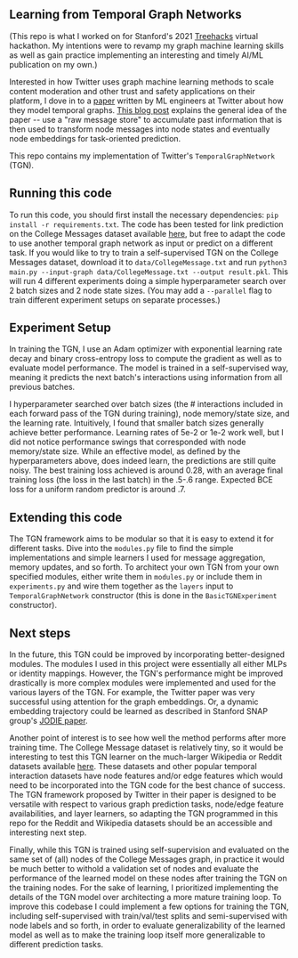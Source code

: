 ## Learning from Temporal Graph Networks
(This repo is what I worked on for Stanford's 2021 [Treehacks](https://www.treehacks.com/) virtual hackathon. My intentions were to revamp my graph machine learning skills as well as gain practice implementing an interesting and timely AI/ML publication on my own.)

Interested in how Twitter uses graph machine learning methods to scale content moderation and other trust and safety applications on their platform, I dove in to a [paper](https://arxiv.org/pdf/2006.10637) written by ML engineers at Twitter about how they model temporal graphs. [This blog post](https://blog.twitter.com/engineering/en_us/topics/insights/2021/temporal-graph-networks.html) explains the general idea of the paper -- use a "raw message store" to accumulate past information that is then used to transform node messages into node states and eventually node embeddings for task-oriented prediction.

This repo contains my implementation of Twitter's `TemporalGraphNetwork` (TGN).

## Running this code
To run this code, you should first install the necessary dependencies: `pip install -r requirements.txt`. The code has been tested for link prediction on the College Messages dataset available [here](http://snap.stanford.edu/data/CollegeMsg.html), but free to adapt the code to use another temporal graph network as input or predict on a different task. If you would like to try to train a self-supervised TGN on the College Messages dataset, download it to `data/CollegeMessage.txt` and run `python3 main.py --input-graph data/CollegeMessage.txt --output result.pkl`. This will run 4 different experiments doing a simple hyperparameter search over 2 batch sizes and 2 node state sizes. (You may add a `--parallel` flag to train different experiment setups on separate processes.)

## Experiment Setup
In training the TGN, I use an Adam optimizer with exponential learning rate decay and binary cross-entropy loss to compute the gradient as well as to evaluate model performance. The model is trained in a self-supervised way, meaning it predicts the next batch's interactions using information from all previous batches. 

I hyperparameter searched over batch sizes (the # interactions included in each forward pass of the TGN during training), node memory/state size, and the learning rate. Intuitively, I found that smaller batch sizes generally achieve better performance. Learning rates of 5e-2 or 1e-2 work well, but I did not notice performance swings that corresponded with node memory/state size. While an effective model, as defined by the hyperparameters above, does indeed learn, the predictions are still quite noisy. The best training loss achieved is around 0.28, with an average final training loss (the loss in the last batch) in the .5-.6 range. Expected BCE loss for a uniform random predictor is around .7.

## Extending this code
The TGN framework aims to be modular so that it is easy to extend it for different tasks. Dive into the `modules.py` file to find the simple implementations and simple learners I used for message aggregation, memory updates, and so forth. To architect your own TGN from your own specified modules, either write them in `modules.py` or include them in `experiments.py` and wire them together as the `layers` input to `TemporalGraphNetwork` constructor (this is done in the `BasicTGNExperiment` constructor). 

## Next steps
In the future, this TGN could be improved by incorporating better-designed modules. The modules I used in this project were essentially all either MLPs or identity mappings. However, the TGN's performance might be improved drastically is more complex modules were implemented and used for the various layers of the TGN. For example, the Twitter paper was very successful using attention for the graph embeddings. Or, a dynamic embedding trajectory could be learned as described in Stanford SNAP group's [JODIE paper](https://cs.stanford.edu/~srijan/pubs/jodie-kdd2019.pdf).

Another point of interest is to see how well the method performs after more training time. The College Message dataset is relatively tiny, so it would be interesting to test this TGN learner on the much-larger Wikipedia or Reddit datasets available [here](https://snap.stanford.edu/jodie/#datasets). These datasets and other popular temporal interaction datasets have node features and/or edge features which would need to be incorporated into the TGN code for the best chance of success. The TGN framework proposed by Twitter in their paper is designed to be versatile with respect to various graph prediction tasks, node/edge feature availabilities, and layer learners, so adapting the TGN programmed in this repo for the Reddit and Wikipedia datasets should be an accessible and interesting next step.

Finally, while this TGN is trained using self-supervision and evaluated on the same set of (all) nodes of the College Messages graph, in practice it would be much better to withold a validation set of nodes and evaluate the performance of the learned model on these nodes after training the TGN on the training nodes. For the sake of learning, I prioritized implementing the details of the TGN model over architecting a more mature training loop. To improve this codebase I could implement a few options for training the TGN, including self-supervised with train/val/test splits and semi-supervised with node labels and so forth, in order to evaluate generalizability of the learned model as well as to make the training loop itself more generalizable to different prediction tasks.